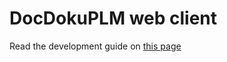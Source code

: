 # DocDokuPLM web client

Read the development guide on [this page](https://github.com/docdoku/docdoku-plm/wiki/Development-Guide) 
